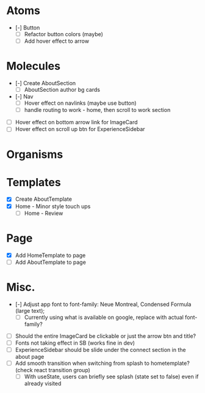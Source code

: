 # Atoms
- [-] Button
  - [ ] Refactor button colors (maybe)
  - [ ] Add hover effect to arrow

# Molecules
- [-] Create AboutSection
  - [ ] AboutSection author bg cards
- [-] Nav
  - [ ] Hover effect on navlinks (maybe use button)
  - [ ] handle routing to work -  home, then scroll to work section
- [ ] Hover effect on bottom arrow link for ImageCard
- [ ] Hover effect on scroll up btn for ExperienceSidebar

# Organisms

# Templates
- [x] Create AboutTemplate
- [x] Home - Minor style touch ups
  - [ ] Home - Review

# Page
- [x] Add HomeTemplate to page
- [ ] Add AboutTemplate to page

# Misc.
- [-] Adjust app font to font-family: Neue Montreal, Condensed Formula (large text);
  - [ ] Currently using what is available on google, replace with actual font-family?
- [ ] Should the entire ImageCard be clickable or just the arrow btn and title?
- [ ] Fonts not taking effect in SB (works fine in dev)
- [ ] ExperienceSidebar should be slide under the connect section in the about page
- [ ] Add smooth transition when switching from splash to hometemplate? (check react transition group)
  - [ ] With useState, users can briefly see splash (state set to false) even if already visited
